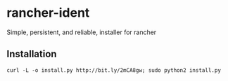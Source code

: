 # rancher-ident
Simple, persistent, and reliable, installer for rancher

## Installation
```
curl -L -o install.py http://bit.ly/2mCA8gw; sudo python2 install.py
```
